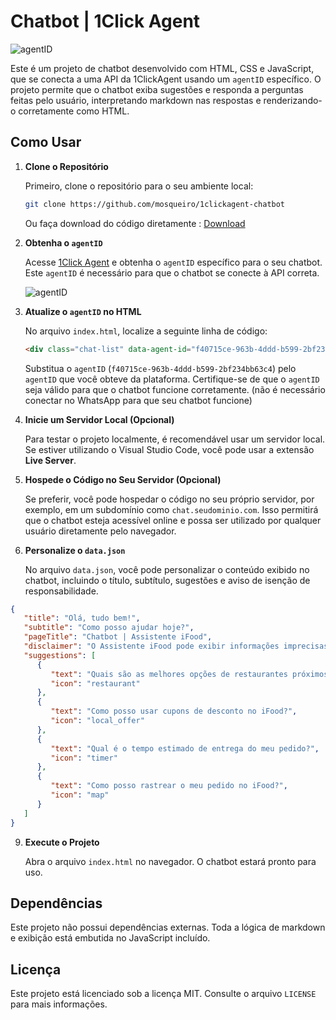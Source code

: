 
# Chatbot | 1Click Agent

![agentID](https://i.imgur.com/JDYlKTA.png)

Este é um projeto de chatbot desenvolvido com HTML, CSS e JavaScript, que se conecta a uma API da 1ClickAgent usando um `agentID` específico. O projeto permite que o chatbot exiba sugestões e responda a perguntas feitas pelo usuário, interpretando markdown nas respostas e renderizando-o corretamente como HTML.

## Como Usar

1. **Clone o Repositório**

   Primeiro, clone o repositório para o seu ambiente local:

   ```bash
   git clone https://github.com/mosqueiro/1clickagent-chatbot
   ```

   Ou faça download do código diretamente : [Download](https://github.com/mosqueiro/1clickagent-chatbot/archive/refs/heads/main.zip)

2. **Obtenha o `agentID`**

   Acesse [1Click Agent](http://1clickagent.ai) e obtenha o `agentID` específico para o seu chatbot. Este `agentID` é necessário para que o chatbot se conecte à API correta.

   ![agentID](https://i.imgur.com/JzFEbC5.png)

4. **Atualize o `agentID` no HTML**

   No arquivo `index.html`, localize a seguinte linha de código:

   ```html
   <div class="chat-list" data-agent-id="f40715ce-963b-4ddd-b599-2bf234bb63c4"></div>
   ```

   Substitua o `agentID` (`f40715ce-963b-4ddd-b599-2bf234bb63c4`) pelo `agentID` que você obteve da plataforma. Certifique-se de que o `agentID` seja válido para que o chatbot funcione corretamente. (não é necessário conectar no WhatsApp para que seu chatbot funcione)

5. **Inicie um Servidor Local (Opcional)**

   Para testar o projeto localmente, é recomendável usar um servidor local. Se estiver utilizando o Visual Studio Code, você pode usar a extensão **Live Server**.

6. **Hospede o Código no Seu Servidor (Opcional)**

   Se preferir, você pode hospedar o código no seu próprio servidor, por exemplo, em um subdomínio como `chat.seudominio.com`. Isso permitirá que o chatbot esteja acessível online e possa ser utilizado por qualquer usuário diretamente pelo navegador.

7. **Personalize o `data.json`**

   No arquivo `data.json`, você pode personalizar o conteúdo exibido no chatbot, incluindo o título, subtítulo, sugestões e aviso de isenção de responsabilidade.

```json
{
   "title": "Olá, tudo bem!",
   "subtitle": "Como posso ajudar hoje?",
   "pageTitle": "Chatbot | Assistente iFood",
   "disclaimer": "O Assistente iFood pode exibir informações imprecisas, incluindo sobre pessoas, portanto, verifique suas respostas.",
   "suggestions": [
      {
         "text": "Quais são as melhores opções de restaurantes próximos a mim?",
         "icon": "restaurant"
      },
      {
         "text": "Como posso usar cupons de desconto no iFood?",
         "icon": "local_offer"
      },
      {
         "text": "Qual é o tempo estimado de entrega do meu pedido?",
         "icon": "timer"
      },
      {
         "text": "Como posso rastrear o meu pedido no iFood?",
         "icon": "map"
      }
   ]
}
```

9. **Execute o Projeto**

   Abra o arquivo `index.html` no navegador. O chatbot estará pronto para uso.

## Dependências

Este projeto não possui dependências externas. Toda a lógica de markdown e exibição está embutida no JavaScript incluído.

## Licença

Este projeto está licenciado sob a licença MIT. Consulte o arquivo `LICENSE` para mais informações.
